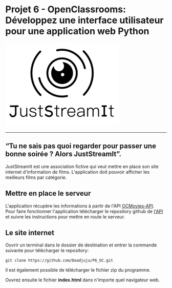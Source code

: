 # Projet 6 - OpenClassrooms: Développez une interface utilisateur pour une application web Python  
![Logo](img/logo.png "logo du projet")  
***

## “Tu ne sais pas quoi regarder pour passer une bonne soirée ? Alors JustStreamIt”.  

JustStreamIt est une association fictive qui veut mettre en place son site internet d'information de films. L'application doit pouvoir afficher les meilleurs films par catégorie.  

##  Mettre en place le serveur
L'application récupère les informations à partir de l'API [OCMovies-API](https://github.com/OpenClassrooms-Student-Center/OCMovies-API-EN-FR "Link to OCMovies-API").    
Pour faire fonctionner l'application télécharger le repository github de [l'API](https://github.com/OpenClassrooms-Student-Center/OCMovies-API-EN-FR "Link to OCMovies-API") et suivre les instructions pour mettre en route le serveur.  

## Le site internet  
Ouvrir un terminal dans le dossier de destination et entrer la commande suivante pour télécharger le repository:   
  
    git clone https://github.com/Deadjuju/P6_OC.git

Il est également possible de télécharger le fichier zip du programme.  

Ouvrez ensuite le fichier **index.html** dans n'importe quel navigateur web.
